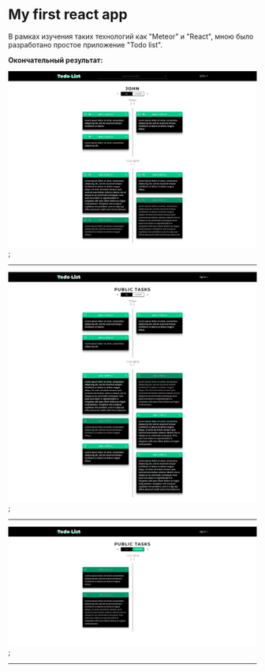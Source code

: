 # My first react app

В рамках изучения таких технологий как "Meteor" и "React", мною было разработано простое приложение "Todo list".

**Окончательный результат:**

![](./screenshots/1.png);

___

![](./screenshots/2.png);

___

![](./screenshots/3.png);

___